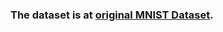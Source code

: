 ### The dataset is at <a href="https://www.kaggle.com/datasets/donaldtrump2025/original-mnist-dataset" target="_blank">original MNIST Dataset</a>.